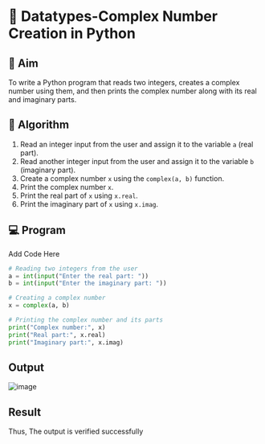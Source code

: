 # 🧮 Datatypes-Complex Number Creation in Python

## 🎯 Aim
To write a Python program that reads two integers, creates a complex number using them, and then prints the complex number along with its real and imaginary parts.

## 🧠 Algorithm
1. Read an integer input from the user and assign it to the variable `a` (real part).
2. Read another integer input from the user and assign it to the variable `b` (imaginary part).
3. Create a complex number `x` using the `complex(a, b)` function.
4. Print the complex number `x`.
5. Print the real part of `x` using `x.real`.
6. Print the imaginary part of `x` using `x.imag`.

## 💻 Program
Add Code Here
```python
# Reading two integers from the user
a = int(input("Enter the real part: "))
b = int(input("Enter the imaginary part: "))

# Creating a complex number
x = complex(a, b)

# Printing the complex number and its parts
print("Complex number:", x)
print("Real part:", x.real)
print("Imaginary part:", x.imag)
```
## Output
![image](https://github.com/user-attachments/assets/d0a80efb-bc3a-40a6-a5fd-7237dee38e4f)

## Result
Thus, The output is verified successfully

